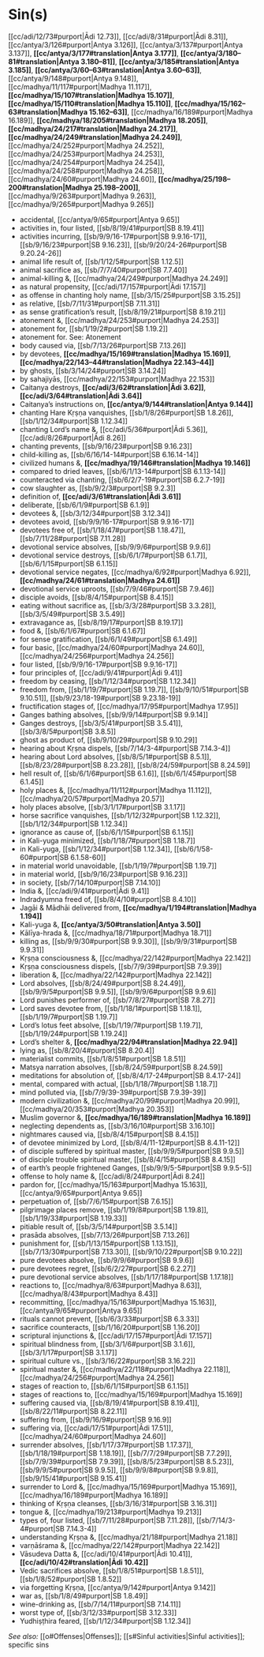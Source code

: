 # Sin(s)

[[cc/adi/12/73#purport|Ādi 12.73]], [[cc/adi/8/31#purport|Ādi 8.31]], [[cc/antya/3/126#purport|Antya 3.126]], [[cc/antya/3/137#purport|Antya 3.137]], **[[cc/antya/3/177#translation|Antya 3.177]]**, **[[cc/antya/3/180–81#translation|Antya 3.180–81]]**, **[[cc/antya/3/185#translation|Antya 3.185]]**, **[[cc/antya/3/60–63#translation|Antya 3.60–63]]**, [[cc/antya/9/148#purport|Antya 9.148]], [[cc/madhya/11/117#purport|Madhya 11.117]], **[[cc/madhya/15/107#translation|Madhya 15.107]]**, **[[cc/madhya/15/110#translation|Madhya 15.110]]**, **[[cc/madhya/15/162–63#translation|Madhya 15.162–63]]**, [[cc/madhya/16/189#purport|Madhya 16.189]], **[[cc/madhya/18/205#translation|Madhya 18.205]]**, **[[cc/madhya/24/217#translation|Madhya 24.217]]**, **[[cc/madhya/24/249#translation|Madhya 24.249]]**, [[cc/madhya/24/252#purport|Madhya 24.252]], [[cc/madhya/24/253#purport|Madhya 24.253]], [[cc/madhya/24/254#purport|Madhya 24.254]], [[cc/madhya/24/258#purport|Madhya 24.258]], [[cc/madhya/24/60#purport|Madhya 24.60]], **[[cc/madhya/25/198–200#translation|Madhya 25.198–200]]**, [[cc/madhya/9/263#purport|Madhya 9.263]], [[cc/madhya/9/265#purport|Madhya 9.265]]

* accidental, [[cc/antya/9/65#purport|Antya 9.65]]
* activities in, four listed, [[sb/8/19/41#purport|SB 8.19.41]]
* activities incurring, [[sb/9/9/16-17#purport|SB 9.9.16-17]], [[sb/9/16/23#purport|SB 9.16.23]], [[sb/9/20/24-26#purport|SB 9.20.24-26]]
* animal life result of, [[sb/1/12/5#purport|SB 1.12.5]]
* animal sacrifice as, [[sb/7/7/40#purport|SB 7.7.40]]
* animal-killing &, [[cc/madhya/24/249#purport|Madhya 24.249]]
* as natural propensity, [[cc/adi/17/157#purport|Ādi 17.157]]
* as offense in chanting holy name, [[sb/3/15/25#purport|SB 3.15.25]]
* as relative, [[sb/7/11/31#purport|SB 7.11.31]]
* as sense gratification’s result, [[sb/8/19/21#purport|SB 8.19.21]]
* atonement &, [[cc/madhya/24/253#purport|Madhya 24.253]]
* atonement for, [[sb/1/19/2#purport|SB 1.19.2]]
* atonement for. See: Atonement 
* body caused via, [[sb/7/13/26#purport|SB 7.13.26]]
* by devotees, **[[cc/madhya/15/169#translation|Madhya 15.169]]**, **[[cc/madhya/22/143–44#translation|Madhya 22.143–44]]**
* by ghosts, [[sb/3/14/24#purport|SB 3.14.24]]
* by sahajiyās, [[cc/madhya/22/153#purport|Madhya 22.153]]
* Caitanya destroys, **[[cc/adi/3/62#translation|Ādi 3.62]]**, **[[cc/adi/3/64#translation|Ādi 3.64]]**
* Caitanya’s instructions on, **[[cc/antya/9/144#translation|Antya 9.144]]**
* chanting Hare Kṛṣṇa vanquishes, [[sb/1/8/26#purport|SB 1.8.26]], [[sb/1/12/34#purport|SB 1.12.34]]
* chanting Lord’s name &, [[cc/adi/5/36#purport|Ādi 5.36]], [[cc/adi/8/26#purport|Ādi 8.26]]
* chanting prevents, [[sb/9/16/23#purport|SB 9.16.23]]
* child-killing as, [[sb/6/16/14-14#purport|SB 6.16.14-14]]
* civilized humans &, **[[cc/madhya/19/146#translation|Madhya 19.146]]**
* compared to dried leaves, [[sb/6/1/13-14#purport|SB 6.1.13-14]]
* counteracted via chanting, [[sb/6/2/7-19#purport|SB 6.2.7-19]]
* cow slaughter as, [[sb/9/2/3#purport|SB 9.2.3]]
* definition of, **[[cc/adi/3/61#translation|Ādi 3.61]]**
* deliberate, [[sb/6/1/9#purport|SB 6.1.9]]
* devotees &, [[sb/3/12/34#purport|SB 3.12.34]]
* devotees avoid, [[sb/9/9/16-17#purport|SB 9.9.16-17]]
* devotees free of, [[sb/1/18/47#purport|SB 1.18.47]], [[sb/7/11/28#purport|SB 7.11.28]]
* devotional service absolves, [[sb/9/9/6#purport|SB 9.9.6]]
* devotional service destroys, [[sb/6/1/7#purport|SB 6.1.7]], [[sb/6/1/15#purport|SB 6.1.15]]
* devotional service negates, [[cc/madhya/6/92#purport|Madhya 6.92]], **[[cc/madhya/24/61#translation|Madhya 24.61]]**
* devotional service uproots, [[sb/7/9/46#purport|SB 7.9.46]]
* disciple avoids, [[sb/8/4/15#purport|SB 8.4.15]]
* eating without sacrifice as, [[sb/3/3/28#purport|SB 3.3.28]], [[sb/3/5/49#purport|SB 3.5.49]]
* extravagance as, [[sb/8/19/17#purport|SB 8.19.17]]
* food &, [[sb/6/1/67#purport|SB 6.1.67]]
* for sense gratification, [[sb/6/1/49#purport|SB 6.1.49]]
* four basic, [[cc/madhya/24/60#purport|Madhya 24.60]], [[cc/madhya/24/256#purport|Madhya 24.256]]
* four listed, [[sb/9/9/16-17#purport|SB 9.9.16-17]]
* four principles of, [[cc/adi/9/41#purport|Ādi 9.41]]
* freedom by ceasing, [[sb/1/12/34#purport|SB 1.12.34]]
* freedom from, [[sb/1/19/7#purport|SB 1.19.7]], [[sb/9/10/51#purport|SB 9.10.51]], [[sb/9/23/18-19#purport|SB 9.23.18-19]]
* fructification stages of, [[cc/madhya/17/95#purport|Madhya 17.95]]
* Ganges bathing absolves, [[sb/9/9/14#purport|SB 9.9.14]]
* Ganges destroys, [[sb/3/5/41#purport|SB 3.5.41]], [[sb/3/8/5#purport|SB 3.8.5]]
* ghost as product of, [[sb/9/10/29#purport|SB 9.10.29]]
* hearing about Kṛṣṇa dispels, [[sb/7/14/3-4#purport|SB 7.14.3-4]]
* hearing about Lord absolves, [[sb/8/5/1#purport|SB 8.5.1]], [[sb/8/23/28#purport|SB 8.23.28]], [[sb/8/24/59#purport|SB 8.24.59]]
* hell result of, [[sb/6/1/6#purport|SB 6.1.6]], [[sb/6/1/45#purport|SB 6.1.45]]
* holy places &, [[cc/madhya/11/112#purport|Madhya 11.112]], [[cc/madhya/20/57#purport|Madhya 20.57]]
* holy places absolve, [[sb/3/1/17#purport|SB 3.1.17]]
* horse sacrifice vanquishes, [[sb/1/12/32#purport|SB 1.12.32]], [[sb/1/12/34#purport|SB 1.12.34]]
* ignorance as cause of, [[sb/6/1/15#purport|SB 6.1.15]]
* in Kali-yuga minimized, [[sb/1/18/7#purport|SB 1.18.7]]
* in Kali-yuga, [[sb/1/12/34#purport|SB 1.12.34]], [[sb/6/1/58-60#purport|SB 6.1.58-60]]
* in material world unavoidable, [[sb/1/19/7#purport|SB 1.19.7]]
* in material world, [[sb/9/16/23#purport|SB 9.16.23]]
* in society, [[sb/7/14/10#purport|SB 7.14.10]]
* India &, [[cc/adi/9/41#purport|Ādi 9.41]]
* Indradyumna freed of, [[sb/8/4/10#purport|SB 8.4.10]]
* Jagāi & Mādhāi delivered from, **[[cc/madhya/1/194#translation|Madhya 1.194]]**
* Kali-yuga &, **[[cc/antya/3/50#translation|Antya 3.50]]**
* Kālīya-hrada &, [[cc/madhya/18/71#purport|Madhya 18.71]]
* killing as, [[sb/9/9/30#purport|SB 9.9.30]], [[sb/9/9/31#purport|SB 9.9.31]]
* Kṛṣṇa consciousness &, [[cc/madhya/22/142#purport|Madhya 22.142]]
* Kṛṣṇa consciousness dispels, [[sb/7/9/39#purport|SB 7.9.39]]
* liberation &, [[cc/madhya/22/142#purport|Madhya 22.142]]
* Lord absolves, [[sb/8/24/49#purport|SB 8.24.49]], [[sb/9/9/5#purport|SB 9.9.5]], [[sb/9/9/6#purport|SB 9.9.6]]
* Lord punishes performer of, [[sb/7/8/27#purport|SB 7.8.27]]
* Lord saves devotee from, [[sb/1/18/1#purport|SB 1.18.1]], [[sb/1/19/7#purport|SB 1.19.7]]
* Lord’s lotus feet absolve, [[sb/1/19/7#purport|SB 1.19.7]], [[sb/1/19/24#purport|SB 1.19.24]]
* Lord’s shelter &, **[[cc/madhya/22/94#translation|Madhya 22.94]]**
* lying as, [[sb/8/20/4#purport|SB 8.20.4]]
* materialist commits, [[sb/1/8/51#purport|SB 1.8.51]]
* Matsya narration absolves, [[sb/8/24/59#purport|SB 8.24.59]]
* meditations for absolution of, [[sb/8/4/17-24#purport|SB 8.4.17-24]]
* mental, compared with actual, [[sb/1/18/7#purport|SB 1.18.7]]
* mind polluted via, [[sb/7/9/39-39#purport|SB 7.9.39-39]]
* modern civilization &, [[cc/madhya/20/99#purport|Madhya 20.99]], [[cc/madhya/20/353#purport|Madhya 20.353]]
* Muslim governor &, **[[cc/madhya/16/189#translation|Madhya 16.189]]**
* neglecting dependents as, [[sb/3/16/10#purport|SB 3.16.10]]
* nightmares caused via, [[sb/8/4/15#purport|SB 8.4.15]]
* of devotee minimized by Lord, [[sb/8/4/11-12#purport|SB 8.4.11-12]]
* of disciple suffered by spiritual master, [[sb/9/9/5#purport|SB 9.9.5]]
* of disciple trouble spiritual master, [[sb/8/4/15#purport|SB 8.4.15]]
* of earth’s people frightened Ganges, [[sb/9/9/5-5#purport|SB 9.9.5-5]]
* offense to holy name &, [[cc/adi/8/24#purport|Ādi 8.24]]
* pardon for, [[cc/madhya/15/163#purport|Madhya 15.163]], [[cc/antya/9/65#purport|Antya 9.65]]
* perpetuation of, [[sb/7/6/15#purport|SB 7.6.15]]
* pilgrimage places remove, [[sb/1/19/8#purport|SB 1.19.8]], [[sb/1/19/33#purport|SB 1.19.33]]
* pitiable result of, [[sb/3/5/14#purport|SB 3.5.14]]
* prasāda absolves, [[sb/7/13/26#purport|SB 7.13.26]]
* punishment for, [[sb/1/13/15#purport|SB 1.13.15]], [[sb/7/13/30#purport|SB 7.13.30]], [[sb/9/10/22#purport|SB 9.10.22]]
* pure devotees absolve, [[sb/9/9/6#purport|SB 9.9.6]]
* pure devotees regret, [[sb/6/2/27#purport|SB 6.2.27]]
* pure devotional service absolves, [[sb/1/17/18#purport|SB 1.17.18]]
* reactions to, [[cc/madhya/8/63#purport|Madhya 8.63]], [[cc/madhya/8/43#purport|Madhya 8.43]]
* recommitting, [[cc/madhya/15/163#purport|Madhya 15.163]], [[cc/antya/9/65#purport|Antya 9.65]]
* rituals cannot prevent, [[sb/6/3/33#purport|SB 6.3.33]]
* sacrifice counteracts, [[sb/1/16/20#purport|SB 1.16.20]]
* scriptural injunctions &, [[cc/adi/17/157#purport|Ādi 17.157]]
* spiritual blindness from, [[sb/3/1/6#purport|SB 3.1.6]], [[sb/3/1/17#purport|SB 3.1.17]]
* spiritual culture vs., [[sb/3/16/22#purport|SB 3.16.22]]
* spiritual master &, [[cc/madhya/22/118#purport|Madhya 22.118]], [[cc/madhya/24/256#purport|Madhya 24.256]]
* stages of reaction to, [[sb/6/1/15#purport|SB 6.1.15]]
* stages of reactions to, [[cc/madhya/15/169#purport|Madhya 15.169]]
* suffering caused via, [[sb/8/19/41#purport|SB 8.19.41]], [[sb/8/22/11#purport|SB 8.22.11]]
* suffering from, [[sb/9/16/9#purport|SB 9.16.9]]
* suffering via, [[cc/adi/17/51#purport|Ādi 17.51]], [[cc/madhya/24/60#purport|Madhya 24.60]]
* surrender absolves, [[sb/1/17/37#purport|SB 1.17.37]], [[sb/1/18/19#purport|SB 1.18.19]], [[sb/7/7/29#purport|SB 7.7.29]], [[sb/7/9/39#purport|SB 7.9.39]], [[sb/8/5/23#purport|SB 8.5.23]], [[sb/9/9/5#purport|SB 9.9.5]], [[sb/9/9/8#purport|SB 9.9.8]], [[sb/9/15/41#purport|SB 9.15.41]]
* surrender to Lord &, [[cc/madhya/15/169#purport|Madhya 15.169]], [[cc/madhya/16/189#purport|Madhya 16.189]]
* thinking of Kṛṣṇa cleanses, [[sb/3/16/31#purport|SB 3.16.31]]
* tongue &, [[cc/madhya/19/213#purport|Madhya 19.213]]
* types of, four listed, [[sb/7/11/28#purport|SB 7.11.28]], [[sb/7/14/3-4#purport|SB 7.14.3-4]]
* understanding Kṛṣṇa &, [[cc/madhya/21/18#purport|Madhya 21.18]]
* varṇāśrama &, [[cc/madhya/22/142#purport|Madhya 22.142]]
* Vāsudeva Datta &, [[cc/adi/10/41#purport|Ādi 10.41]], **[[cc/adi/10/42#translation|Ādi 10.42]]**
* Vedic sacrifices absolve, [[sb/1/8/51#purport|SB 1.8.51]], [[sb/1/8/52#purport|SB 1.8.52]]
* via forgetting Kṛṣṇa, [[cc/antya/9/142#purport|Antya 9.142]]
* war as, [[sb/1/8/49#purport|SB 1.8.49]]
* wine-drinking as, [[sb/7/14/11#purport|SB 7.14.11]]
* worst type of, [[sb/3/12/33#purport|SB 3.12.33]]
* Yudhiṣṭhira feared, [[sb/1/12/34#purport|SB 1.12.34]]

*See also:* [[o#Offenses|Offenses]]; [[s#Sinful activities|Sinful activities]]; specific sins
